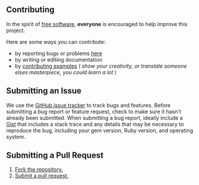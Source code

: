 ## Contributing
In the spirit of [free software][free-sw], **everyone** is encouraged to help improve this project.

Here are some ways *you* can contribute:

* by reporting bugs or problems [here][]
* by writing or editing documentation 
* by [contributing examples][] ( _show your creativity, or translate someone elses masterpiece, you could learn a lot_ )

## Submitting an Issue
We use the [GitHub issue tracker][issues] to track bugs and features. Before
submitting a bug report or feature request, check to make sure it hasn't
already been submitted. When submitting a bug report, ideally include a [Gist][]
that includes a stack trace and any details that may be necessary to reproduce
the bug, including your gem version, Ruby version, and operating system. 

## Submitting a Pull Request
1. [Fork the repository.][fork]
2. [Submit a pull request.][pr]

[free-sw]: http://www.fsf.org/licensing/essays/free-sw.html
[here]: https://github.com/jashkenas/ruby-processing/issues
[issues]: https://github.com/jashkenas/ruby-processing/issues
[gist]: https://gist.github.com/
[fork]: http://help.github.com/fork-a-repo/
[pr]: http://help.github.com/send-pull-requests/
[processing.org]: http://processing.org/foundation/
[contributing examples]: https://github.com/ruby-processing/filters4ruby-processing/CONTRIBUTING.md
